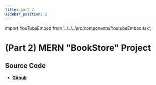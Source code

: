 ```yaml
---
title: part 2
sidebar_position: 2
---
```


import YouTubeEmbed from '../../../src/components/YoutubeEmbed.tsx';

# (Part 2) MERN "BookStore" Project

<YouTubeEmbed videoId="4dkQ1EN7Xi4" />

## Source Code

- [**Github**](https://github.com/isarojdahal/node-js-workshop)
